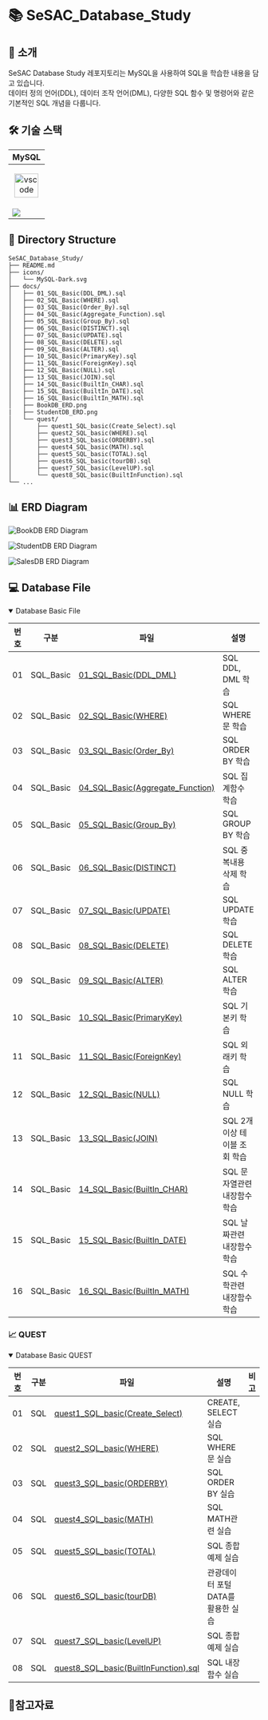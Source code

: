 # 📚 SeSAC_Database_Study

## 📖 소개

SeSAC Database Study 레포지토리는 MySQL을 사용하여 SQL을 학습한 내용을 담고 있습니다.  
데이터 정의 언어(DDL), 데이터 조작 언어(DML), 다양한 SQL 함수 및 명령어와 같은 기본적인 SQL 개념을 다룹니다.

## 🛠️ 기술 스택

|<center>MySQL</center>|
|--|
|<p align="center"><img alt="vscode" src="./icons/MySQL-Dark.svg" width="48"></p>| 
|<img src="https://img.shields.io/badge/mysql-4479A1.svg?style=for-the-badge&logo=mysql&logoColor=white">|

## 📂 Directory Structure

```plaintext
SeSAC_Database_Study/
├── README.md 
├── icons/
│   └── MySQL-Dark.svg
├── docs/
│   ├── 01_SQL_Basic(DDL_DML).sql
│   ├── 02_SQL_Basic(WHERE).sql
│   ├── 03_SQL_Basic(Order_By).sql
│   ├── 04_SQL_Basic(Aggregate_Function).sql
│   ├── 05_SQL_Basic(Group_By).sql
│   ├── 06_SQL_Basic(DISTINCT).sql
│   ├── 07_SQL_Basic(UPDATE).sql
│   ├── 08_SQL_Basic(DELETE).sql
│   ├── 09_SQL_Basic(ALTER).sql
│   ├── 10_SQL_Basic(PrimaryKey).sql
│   ├── 11_SQL_Basic(ForeignKey).sql
│   ├── 12_SQL_Basic(NULL).sql
│   ├── 13_SQL_Basic(JOIN).sql
│   ├── 14_SQL_Basic(BuiltIn_CHAR).sql
│   ├── 15_SQL_Basic(BuiltIn_DATE).sql
│   ├── 16_SQL_Basic(BuiltIn_MATH).sql
│   ├── BookDB_ERD.png
|   ├── StudentDB_ERD.png
│   └── quest/
│       ├── quest1_SQL_basic(Create_Select).sql
│       ├── quest2_SQL_basic(WHERE).sql
│       ├── quest3_SQL_basic(ORDERBY).sql
│       ├── quest4_SQL_basic(MATH).sql
│       ├── quest5_SQL_basic(TOTAL).sql
│       ├── quest6_SQL_basic(tourDB).sql
│       ├── quest7_SQL_basic(LevelUP).sql
│       └── quest8_SQL_basic(BuiltInFunction).sql
└── ...
```

## 📊 ERD Diagram

![BookDB ERD Diagram](./docs/BookDB_ERD.png)

![StudentDB ERD Diagram](./docs/StudentDB_ERD.png)

![SalesDB ERD Diagram](./docs/SalesDB_ERD.png)


## 💻 Database File

<details open>
<summary>Database Basic File</summary>

|번호|구분|파일|설명|비고|
|--|--|--|--|--|
|01|SQL_Basic|[01_SQL_Basic(DDL_DML)](./docs/01_SQL_Basic(DDL_DML).sql)|SQL DDL, DML 학습||
|02|SQL_Basic|[02_SQL_Basic(WHERE)](./docs/02_SQL_Basic(WHERE).sql)|SQL WHERE문 학습||
|03|SQL_Basic|[03_SQL_Basic(Order_By)](./docs/03_SQL_Basic(Order_By).sql)|SQL ORDER BY 학습||
|04|SQL_Basic|[04_SQL_Basic(Aggregate_Function)](./docs/04_SQL_Basic(Aggregate_Function).sql)|SQL 집계함수 학습||
|05|SQL_Basic|[05_SQL_Basic(Group_By)](./docs/05_SQL_Basic(Group_By).sql)|SQL GROUP BY 학습||
|06|SQL_Basic|[06_SQL_Basic(DISTINCT)](./docs/06_SQL_Basic(DISTINCT).sql)|SQL 중복내용 삭제 학습||
|07|SQL_Basic|[07_SQL_Basic(UPDATE)](./docs/07_SQL_Basic(UPDATE).sql)|SQL UPDATE 학습||
|08|SQL_Basic|[08_SQL_Basic(DELETE)](./docs/08_SQL_Basic(DELETE).sql)|SQL DELETE 학습||
|09|SQL_Basic|[09_SQL_Basic(ALTER)](./docs/09_SQL_Basic(ALTER).sql)|SQL ALTER 학습||
|10|SQL_Basic|[10_SQL_Basic(PrimaryKey)](./docs/10_SQL_Basic(PrimaryKey).sql)|SQL 기본키 학습||
|11|SQL_Basic|[11_SQL_Basic(ForeignKey)](./docs/11_SQL_Basic(ForeignKey).sql)|SQL 외래키 학습||
|12|SQL_Basic|[12_SQL_Basic(NULL)](./docs/12_SQL_Basic(NULL).sql)|SQL NULL 학습||
|13|SQL_Basic|[13_SQL_Basic(JOIN)](./docs/13_SQL_Basic(JOIN).sql)|SQL 2개 이상 테이블 조회 학습||
|14|SQL_Basic|[14_SQL_Basic(BuiltIn_CHAR)](./docs/14_SQL_Basic(BuiltIn_CHAR).sql)|SQL 문자열관련 내장함수 학습||
|15|SQL_Basic|[15_SQL_Basic(BuiltIn_DATE)](./docs/15_SQL_Basic(BuiltIn_DATE).sql)|SQL 날짜관련 내장함수 학습||
|16|SQL_Basic|[16_SQL_Basic(BuiltIn_MATH)](./docs/16_SQL_Basic(BuiltIn_MATH).sql)|SQL 수학관련 내장함수 학습||
</details>

### 📈 QUEST

<details open>
<summary>Database Basic QUEST</summary>

|번호|구분|파일|설명|비고|
|--|--|--|--|--|
|01|SQL|[quest1_SQL_basic(Create_Select)](./docs/quest/quest1_SQL_basic(Create_Select).sql)|CREATE, SELECT 실습||
|02|SQL|[quest2_SQL_basic(WHERE)](./docs/quest/quest2_SQL_basic(WHERE).sql)|SQL WHERE문 실습||
|03|SQL|[quest3_SQL_basic(ORDERBY)](./docs/quest/quest3_SQL_basic(ORDERBY).sql)|SQL ORDER BY 실습||
|04|SQL|[quest4_SQL_basic(MATH)](./docs/quest/quest4_SQL_basic(MATH).sql)|SQL MATH관련 실습||
|05|SQL|[quest5_SQL_basic(TOTAL)](./docs/quest/quest5_SQL_basic(TOTAL).sql)|SQL 종합예제 실습||
|06|SQL|[quest6_SQL_basic(tourDB)](./docs/quest/quest6_SQL_basic(tourDB).sql)|관광데이터 포털 DATA를 활용한 실습|
|07|SQL|[quest7_SQL_basic(LevelUP)](./docs/quest/quest7_SQL_basic(LevelUP).sql)|SQL 종합예제 실습||
|08|SQL|[quest8_SQL_basic(BuiltInFunction).sql](./docs/quest/quest8_SQL_basic(BuiltInFunction).sql)|SQL 내장함수 실습||
</details>


## 📝참고자료